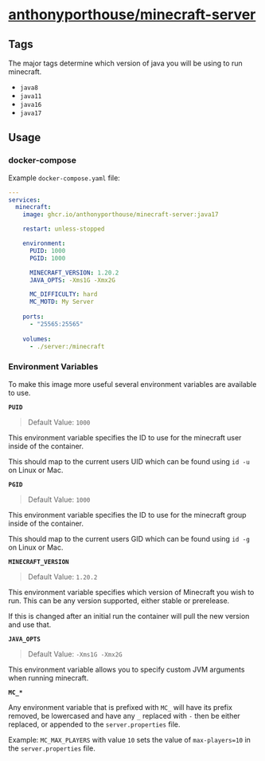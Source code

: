 # [anthonyporthouse/minecraft-server](https://github.com/anthonyporthouse/minecraft-server)

## Tags

The major tags determine which version of java you will be using to run minecraft.

- `java8`
- `java11`
- `java16`
- `java17`

## Usage

### docker-compose

Example `docker-compose.yaml` file:

```yaml
---
services:
  minecraft:
    image: ghcr.io/anthonyporthouse/minecraft-server:java17

    restart: unless-stopped

    environment:
      PUID: 1000
      PGID: 1000

      MINECRAFT_VERSION: 1.20.2
      JAVA_OPTS: -Xms1G -Xmx2G

      MC_DIFFICULTY: hard
      MC_MOTD: My Server
    
    ports:
      - "25565:25565"
    
    volumes:
      - ./server:/minecraft

```

### Environment Variables

To make this image more useful several environment variables are available to use.

**`PUID`**

> Default Value: `1000`

This environment variable specifies the ID to use for the minecraft user inside of the container.

This should map to the current users UID which can be found using `id -u` on Linux or Mac.

**`PGID`**

> Default Value: `1000`

This environment variable specifies the ID to use for the minecraft group inside of the container.

This should map to the current users GID which can be found using `id -g` on Linux or Mac.

**`MINECRAFT_VERSION`**

> Default Value: `1.20.2`

This environment variable specifies which version of Minecraft you wish to run. This can be any version supported, either stable or prerelease.

If this is changed after an initial run the container will pull the new version and use that.

**`JAVA_OPTS`**

> Default Value: `-Xms1G -Xmx2G`

This environment variable allows you to specify custom JVM arguments when running minecraft.

**`MC_*`**

Any environment variable that is prefixed with `MC_` will have its prefix removed, be lowercased and have any `_` replaced with `-` then be either replaced, or appended to the `server.properties` file.

Example: `MC_MAX_PLAYERS` with value `10` sets the value of `max-players=10` in the `server.properties` file.
